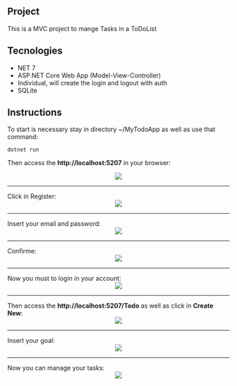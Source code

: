 ## Project
This is a MVC project to mange Tasks in a ToDoList


## Tecnologies
- NET 7
- ASP.NET Core Web App (Model-View-Controller)
- Individual, will create the login and logout with auth
- SQLite

## Instructions

To start is necessary stay in directory ~/MyTodoApp as well as use that command:
```
dotnet run
```

Then access the <b>http://localhost:5207</b> in your browser:

<div align="center">
  <img src="https://thumbs2.imgbox.com/f1/d2/VdIytl3l_t.png">
</div>


<hr/>
Click in Register:
<div align="center">
  <img src="https://thumbs2.imgbox.com/5a/e6/ng9eC1H1_t.png">
</div>

<hr/>
Insert your email and password:
<div align="center">
  <img src="https://thumbs2.imgbox.com/e1/d4/nq2Ngcgy_t.png">
</div>


<hr/>
Confirme:
<div align="center">
  <img src="https://thumbs2.imgbox.com/34/94/WvNIEwuv_t.png">
</div>


<hr/>
Now you must to login in your account:
<div align="center">
  <img src="https://thumbs2.imgbox.com/3a/8c/cZkNyHp9_t.png">
</div>

<hr/>
Then access the <b>http://localhost:5207/Todo</b> as well as click in <b>Create New</b>:
<div align="center">
  <img src="https://thumbs2.imgbox.com/64/d9/FscL9J34_t.png">
</div>

<hr/>
Insert your goal:
<div align="center">
  <img src="https://thumbs2.imgbox.com/f7/5f/n9PJsPFF_t.png">
</div>

<hr/>
Now you can manage your tasks:
<div align="center">
  <img src="https://thumbs2.imgbox.com/ac/0a/HnlImAdF_t.png">
</div>
